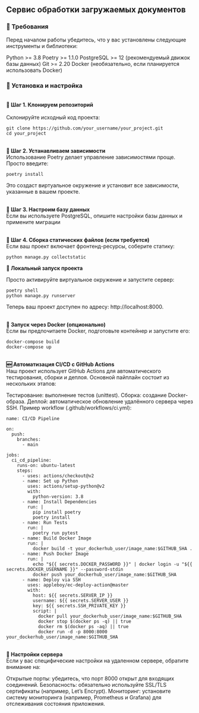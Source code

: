 ## Сервис обработки загружаемых документов
### 📌 Требования
Перед началом работы убедитесь, что у вас установлены следующие инструменты и библиотеки:

Python >= 3.8
Poetry >= 1.1.0
PostgreSQL >= 12 (рекомендуемый движок базы данных)
Git >= 2.20
Docker (необязательно, если планируется использовать Docker)

### 🔧 Установка и настройка

<br>__💾 Шаг 1. Клонируем репозиторий__<br>
<br>Склонируйте исходный код проекта:<br>
````
git clone https://github.com/your_username/your_project.git
cd your_project
````

<br>__📜 Шаг 2. Устанавливаем зависимости__<br>
Использование Poetry делает управление зависимостями проще. Просто введите:

```
poetry install
```
Это создаст виртуальное окружение и установит все зависимости, указанные в вашем проекте.

<br>__📖 Шаг 3. Настроим базу данных__<br>
Если вы используете PostgreSQL, опишите настройки базы данных и примените миграции

<br>__🔁 Шаг 4. Сборка статических файлов (если требуется)__<br>
Если ваш проект включает фронтенд-ресурсы, соберите статику:

````
python manage.py collectstatic
````

__🏃 Локальный запуск проекта__

Просто активируйте виртуальное окружение и запустите сервер:
````
poetry shell
python manage.py runserver
````
Теперь ваш проект доступен по адресу: http://localhost:8000.

<br>__🚧 Запуск через Docker (опционально)__<br>
Если вы предпочитаете Docker, подготовьте контейнер и запустите его:

````
docker-compose build
docker-compose up
````
<br>__🆕 Автоматизация CI/CD с GitHub Actions__<br>
Наш проект использует GitHub Actions для автоматического тестирования, сборки и деплоя. Основной пайплайн состоит из нескольких этапов:

Тестирование: выполнение тестов (unittest).
Сборка: создание Docker-образа.
Деплой: автоматическое обновление удалённого сервера через SSH.
Пример workflow (.github/workflows/ci.yml):

````
name: CI/CD Pipeline

on:
  push:
    branches:
      - main

jobs:
  ci_cd_pipeline:
    runs-on: ubuntu-latest
    steps:
      - uses: actions/checkout@v2
      - name: Set up Python
        uses: actions/setup-python@v2
        with:
          python-version: 3.8
      - name: Install Dependencies
        run: |
          pip install poetry
          poetry install
      - name: Run Tests
        run: |
          poetry run pytest
      - name: Build Docker Image
        run: |
          docker build -t your_dockerhub_user/image_name:$GITHUB_SHA .
      - name: Push Docker Image
        run: |
          echo "${{ secrets.DOCKER_PASSWORD }}" | docker login -u "${{ secrets.DOCKER_USERNAME }}" --password-stdin
          docker push your_dockerhub_user/image_name:$GITHUB_SHA
      - name: Deploy via SSH
        uses: appleboy/ec-deploy-action@master
        with:
          host: ${{ secrets.SERVER_IP }}
          username: ${{ secrets.SERVER_USER }}
          key: ${{ secrets.SSH_PRIVATE_KEY }}
          script: |
            docker pull your_dockerhub_user/image_name:$GITHUB_SHA
            docker stop $(docker ps -q) || true
            docker rm $(docker ps -aq) || true
            docker run -d -p 8000:8000 your_dockerhub_user/image_name:$GITHUB_SHA
````
<br>__📌 Настройки сервера__<br>
Если у вас специфические настройки на удаленном сервере, обратите внимание на:

Открытые порты: убедитесь, что порт 8000 открыт для входящих соединений.
Безопасность: обязательно используйте SSL/TLS сертификаты (например, Let’s Encrypt).
Мониторинг: установите систему мониторинга (например, Prometheus и Grafana) для отслеживания состояния приложения.